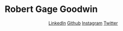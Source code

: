 <html>
    <body>
        <h1>Robert Gage Goodwin</h1>
        <center>
            <a href="https://www.linkedin.com/in/rggoodwin/">LinkedIn</a>
            <a href="https://github.com/R-Goodwin">Github</a>
            <a href="https://z-p42.www.instagram.com/gageg00dwin/">Instagram</a>
            <a href="https://twitter.com/Got__Doubles">Twitter</a>
        </center>
    </body>

</html>
